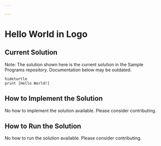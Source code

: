 ```yaml
---

---
```


# Hello World in Logo

## Current Solution

Note: The solution shown here is the current solution in the Sample Programs repository. Documentation below may be outdated.

```Logo
hideturtle
print [Hello World!]
```

## How to Implement the Solution

No how to implement the solution available. Please consider contributing.

## How to Run the Solution

No how to run the solution available. Please consider contributing.